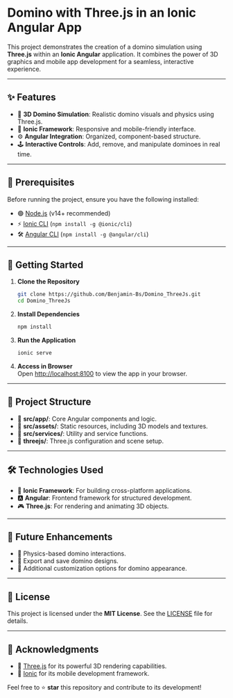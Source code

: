 # Domino with Three.js in an Ionic Angular App

This project demonstrates the creation of a domino simulation using **Three.js** within an **Ionic Angular** application. It combines the power of 3D graphics and mobile app development for a seamless, interactive experience.

---

## ✨ Features

- 🎨 **3D Domino Simulation**: Realistic domino visuals and physics using Three.js.  
- 📱 **Ionic Framework**: Responsive and mobile-friendly interface.  
- ⚙️ **Angular Integration**: Organized, component-based structure.  
- 🕹️ **Interactive Controls**: Add, remove, and manipulate dominoes in real time.  

---

## 🔧 Prerequisites

Before running the project, ensure you have the following installed:  

- 🟢 [Node.js](https://nodejs.org/) (v14+ recommended)  
- ⚡ [Ionic CLI](https://ionicframework.com/docs/cli) (`npm install -g @ionic/cli`)  
- 🛠️ [Angular CLI](https://angular.io/cli) (`npm install -g @angular/cli`)  

---

## 🚀 Getting Started

1. **Clone the Repository**  
   ```bash
   git clone https://github.com/Benjamin-Bs/Domino_ThreeJs.git
   cd Domino_ThreeJs
   ```  

2. **Install Dependencies**  
   ```bash
   npm install
   ```  

3. **Run the Application**  
   ```bash
   ionic serve
   ```  

4. **Access in Browser**  
   Open [http://localhost:8100](http://localhost:8100) to view the app in your browser.

---

## 📂 Project Structure

- 📁 **src/app/**: Core Angular components and logic.  
- 📁 **src/assets/**: Static resources, including 3D models and textures.  
- 📁 **src/services/**: Utility and service functions.  
- 🧩 **threejs/**: Three.js configuration and scene setup.  

---

## 🛠️ Technologies Used

- 📱 **Ionic Framework**: For building cross-platform applications.  
- 🅰️ **Angular**: Frontend framework for structured development.  
- 🎮 **Three.js**: For rendering and animating 3D objects.  

---

## 🌟 Future Enhancements

- 🔄 Physics-based domino interactions.  
- 💾 Export and save domino designs.  
- 🎨 Additional customization options for domino appearance.  

---

## 📜 License

This project is licensed under the **MIT License**. See the [LICENSE](LICENSE) file for details.  

---

## 🙏 Acknowledgments

- 🎉 [Three.js](https://threejs.org/) for its powerful 3D rendering capabilities.  
- 📱 [Ionic](https://ionicframework.com/) for its mobile development framework.  

Feel free to ⭐ **star** this repository and contribute to its development!

